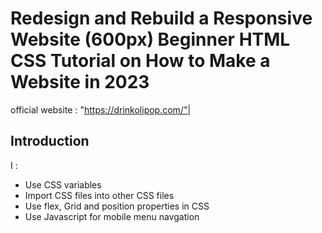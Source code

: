 
# Redesign and Rebuild a Responsive Website (600px)  Beginner HTML CSS Tutorial on How to Make a Website in 2023
official website : "https://drinkolipop.com/"|

## Introduction
I :
- Use CSS variables
- Import CSS files into other CSS files
- Use flex, Grid  and position properties in CSS
- Use Javascript for mobile menu navgation
